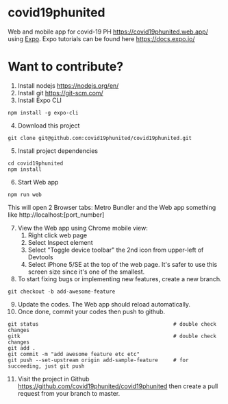 # covid19phunited
Web and mobile app for covid-19 PH https://covid19phunited.web.app/ using [Expo](https://expo.io).
Expo tutorials can be found here https://docs.expo.io/

# Want to contribute?
1. Install nodejs https://nodejs.org/en/
2. Install git https://git-scm.com/
3. Install Expo CLI
```
npm install -g expo-cli
```
4. Download this project
```
git clone git@github.com:covid19phunited/covid19phunited.git
```
5. Install project dependencies
```
cd covid19phunited
npm install
```
6. Start Web app
```
npm run web
```
This will open 2 Browser tabs: Metro Bundler and the Web app something like http://localhost:[port_number]

7. View the Web app using Chrome mobile view:
    1. Right click web page
    2. Select Inspect element
    3. Select "Toggle device toolbar" the 2nd icon from upper-left of Devtools
    4. Select iPhone 5/SE at the top of the web page. It's safer to use this screen size since it's one of the smallest.
8. To start fixing bugs or implementing new features, create a new branch.
```
git checkout -b add-awesome-feature
```
9. Update the codes. The Web app should reload automatically.
10. Once done, commit your codes then push to github.
```
git status                                            # double check changes
gitk                                                  # double check changes
git add .
git commit -m "add awesome feature etc etc"
git push --set-upstream origin add-sample-feature     # for succeeding, just git push
```
11. Visit the project in Github https://github.com/covid19phunited/covid19phunited then create a pull request from your branch to master.
